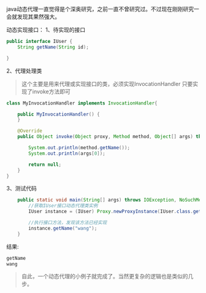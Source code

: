 java动态代理一直觉得是个深奥研究，之前一直不曾研究过。不过现在刚刚研究一会就发现其果然强大。

动态实现接口：
1、待实现的接口
```java
public interface IUser {
    String getName(String id);

}
```
2、代理处理类
>这个主要是用来代理或实现接口的类，必须实现InvocationHandler
>只要实现了invoke方法即可
```java
class MyInvocationHandler implements InvocationHandler{

    public MyInvocationHandler() {
    }

    @Override
    public Object invoke(Object proxy, Method method, Object[] args) throws Throwable {

        System.out.println(method.getName());
        System.out.println(args[0]);

        return null;
    }
}
```

3、测试代码
```java
    public static void main(String[] args) throws IOException, NoSuchMethodException {
        //获取IUser接口动态代理类实例
        IUser instance = (IUser) Proxy.newProxyInstance(IUser.class.getClassLoader(), new Class[]{IUser.class}, new MyInvocationHandler());

        //执行接口方法，发现该方法已经实现
        instance.getName("wang");
    }
```
结果:
```java
getName
wang
```

>自此，一个动态代理的小例子就完成了。当然更复杂的逻辑也是类似的几步。
